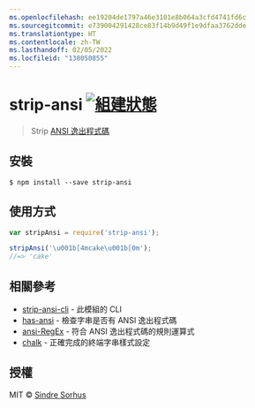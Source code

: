 ```yaml
---
ms.openlocfilehash: ee19204de1797a46e3101e8b064a3cfd4741fd6c
ms.sourcegitcommit: e739004291428ce83f14b9d49f1e9dfaa3762dde
ms.translationtype: HT
ms.contentlocale: zh-TW
ms.lasthandoff: 02/05/2022
ms.locfileid: "138050855"
---
```

# <a name="strip-ansi-build-statushttpstravis-ciorgchalkstrip-ansi"></a>strip-ansi [![組建狀態](https://travis-ci.org/chalk/strip-ansi.svg?branch=master)](https://travis-ci.org/chalk/strip-ansi)

> Strip [ANSI 逸出程式碼](http://en.wikipedia.org/wiki/ANSI_escape_code)


## <a name="install"></a>安裝

```
$ npm install --save strip-ansi
```


## <a name="usage"></a>使用方式

```js
var stripAnsi = require('strip-ansi');

stripAnsi('\u001b[4mcake\u001b[0m');
//=> 'cake'
```


## <a name="related"></a>相關參考

- [strip-ansi-cli](https://github.com/chalk/strip-ansi-cli) - 此模組的 CLI
- [has-ansi](https://github.com/chalk/has-ansi) - 檢查字串是否有 ANSI 逸出程式碼
- [ansi-RegEx](https://github.com/chalk/ansi-regex) - 符合 ANSI 逸出程式碼的規則運算式
- [chalk](https://github.com/chalk/chalk) - 正確完成的終端字串樣式設定


## <a name="license"></a>授權

MIT © [Sindre Sorhus](http://sindresorhus.com)

